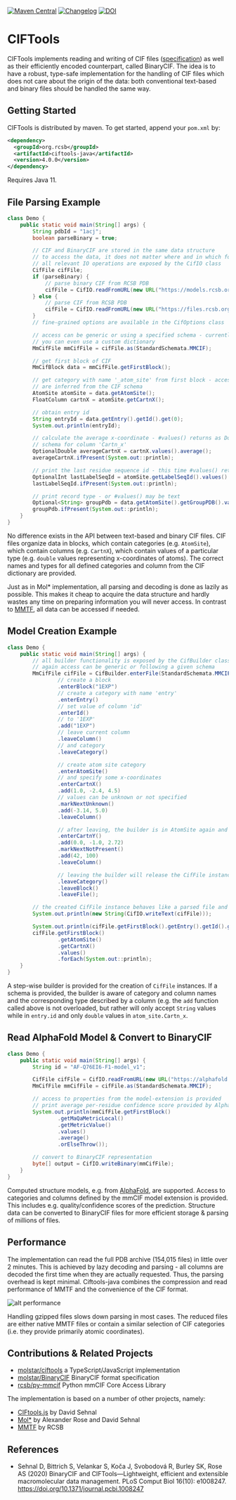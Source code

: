 [![Maven Central](https://maven-badges.herokuapp.com/maven-central/org.rcsb/ciftools-java/badge.svg)](https://maven-badges.herokuapp.com/maven-central/org.rcsb/ciftools-java)
[![Changelog](https://img.shields.io/badge/changelog--lightgrey.svg?style=flat)](https://github.com/rcsb/ciftools-java/blob/master/CHANGELOG.md)
[![DOI](https://zenodo.org/badge/DOI/10.5281/zenodo.3948501.svg)](https://doi.org/10.5281/zenodo.3948501)

# CIFTools
CIFTools implements reading and writing of CIF files ([specification](http://www.iucr.org/resources/cif/spec/version1.1/cifsyntax))
as well as their efficiently encoded counterpart, called BinaryCIF. The idea is to have a robust, type-safe 
implementation for the handling of CIF files which does not care about the origin of the data: both conventional 
text-based and binary files should be handled the same way.

## Getting Started
CIFTools is distributed by maven. To get started, append your `pom.xml` by:
```xml
<dependency>
  <groupId>org.rcsb</groupId>
  <artifactId>ciftools-java</artifactId>
  <version>4.0.0</version>
</dependency>
```

Requires Java 11.

## File Parsing Example

```Java
class Demo {
    public static void main(String[] args) {
        String pdbId = "1acj";
        boolean parseBinary = true;

        // CIF and BinaryCIF are stored in the same data structure
        // to access the data, it does not matter where and in which format the data came from
        // all relevant IO operations are exposed by the CifIO class
        CifFile cifFile;
        if (parseBinary) {
            // parse binary CIF from RCSB PDB
            cifFile = CifIO.readFromURL(new URL("https://models.rcsb.org/" + pdbId + ".bcif"));
        } else {
            // parse CIF from RCSB PDB
            cifFile = CifIO.readFromURL(new URL("https://files.rcsb.org/download/" + pdbId + ".cif"));
        }
        // fine-grained options are available in the CifOptions class

        // access can be generic or using a specified schema - currently supports MMCIF and CIF_CORE
        // you can even use a custom dictionary
        MmCifFile mmCifFile = cifFile.as(StandardSchemata.MMCIF);

        // get first block of CIF
        MmCifBlock data = mmCifFile.getFirstBlock();

        // get category with name '_atom_site' from first block - access is type-safe, all categories
        // are inferred from the CIF schema
        AtomSite atomSite = data.getAtomSite();
        FloatColumn cartnX = atomSite.getCartnX();

        // obtain entry id
        String entryId = data.getEntry().getId().get(0);
        System.out.println(entryId);

        // calculate the average x-coordinate - #values() returns as DoubleStream as defined by the
        // schema for column 'Cartn_x'
        OptionalDouble averageCartnX = cartnX.values().average();
        averageCartnX.ifPresent(System.out::println);

        // print the last residue sequence id - this time #values() returns an IntStream
        OptionalInt lastLabelSeqId = atomSite.getLabelSeqId().values().max();
        lastLabelSeqId.ifPresent(System.out::println);

        // print record type - or #values() may be text
        Optional<String> groupPdb = data.getAtomSite().getGroupPDB().values().findFirst();
        groupPdb.ifPresent(System.out::println);
    }
}
```

No difference exists in the API between text-based and binary CIF files. CIF files organize data in blocks, which contain
categories (e.g. `AtomSite`), which contain columns (e.g. `CartnX`), which contain values of a particular type (e.g. 
`double` values representing x-coordinates of atoms). The correct names and types for all defined categories and column 
from the CIF dictionary are provided.

Just as in Mol* implementation, all parsing and decoding is done as lazily as possible. This makes it cheap to acquire 
the data structure and hardly wastes any time on preparing information you will never access. In contrast to 
[MMTF](https://mmtf.rcsb.org/), all data can be accessed if needed.

## Model Creation Example
```Java
class Demo {
    public static void main(String[] args) {
        // all builder functionality is exposed by the CifBuilder class
        // again access can be generic or following a given schema
        MmCifFile cifFile = CifBuilder.enterFile(StandardSchemata.MMCIF)
                // create a block
                .enterBlock("1EXP")
                // create a category with name 'entry'
                .enterEntry()
                // set value of column 'id'
                .enterId()
                // to '1EXP'
                .add("1EXP")
                // leave current column
                .leaveColumn()
                // and category
                .leaveCategory()

                // create atom site category
                .enterAtomSite()
                // and specify some x-coordinates
                .enterCartnX()
                .add(1.0, -2.4, 4.5)
                // values can be unknown or not specified
                .markNextUnknown()
                .add(-3.14, 5.0)
                .leaveColumn()

                // after leaving, the builder is in AtomSite again and provides column names
                .enterCartnY()
                .add(0.0, -1.0, 2.72)
                .markNextNotPresent()
                .add(42, 100)
                .leaveColumn()

                // leaving the builder will release the CifFile instance
                .leaveCategory()
                .leaveBlock()
                .leaveFile();

        // the created CifFile instance behaves like a parsed file and can be processed or written as needed
        System.out.println(new String(CifIO.writeText(cifFile)));

        System.out.println(cifFile.getFirstBlock().getEntry().getId().get(0));
        cifFile.getFirstBlock()
                .getAtomSite()
                .getCartnX()
                .values()
                .forEach(System.out::println);
    }
}
```

A step-wise builder is provided for the creation of `CifFile` instances. If a schema is provided, the builder is aware 
of category and column names and the corresponding type described by a column (e.g. the `add` function called above is 
not overloaded, but rather will only accept `String` values while in `entry.id` and only `double` values in 
`atom_site.Cartn_x`.

## Read AlphaFold Model & Convert to BinaryCIF
```Java
class Demo {
    public static void main(String[] args) {
        String id = "AF-Q76EI6-F1-model_v1";

        CifFile cifFile = CifIO.readFromURL(new URL("https://alphafold.ebi.ac.uk/files/" + id + ".cif"));
        MmCifFile mmCifFile = cifFile.as(StandardSchemata.MMCIF);

        // access to properties from the model-extension is provided
        // print average per-residue confidence score provided by AlphaFold
        System.out.println(mmCifFile.getFirstBlock()
                .getMaQaMetricLocal()
                .getMetricValue()
                .values()
                .average()
                .orElseThrow());

        // convert to BinaryCIF representation
        byte[] output = CifIO.writeBinary(mmCifFile);
    }
}
```

Computed structure models, e.g. from [AlphaFold](https://alphafold.ebi.ac.uk/), are supported. Access to categories and 
columns defined by the mmCIF model extension is provided. This includes e.g. quality/confidence scores of the prediction.
Structure data can be converted to BinaryCIF files for more efficient storage & parsing of millions of files.

## Performance
The implementation can read the full PDB archive (154,015 files) in little over 2 minutes. This is achieved by lazy decoding and 
parsing - all columns are decoded the first time when they are actually requested. Thus, the parsing overhead is kept 
minimal. Ciftools-java combines the compression and read performance of MMTF and the convenience of the CIF format.

![alt performance](https://raw.githubusercontent.com/rcsb/ciftools-java/master/performance.png)

Handling gzipped files slows down parsing in most cases. The reduced files are either native MMTF files or contain a similar selection of 
CIF categories (i.e. they provide primarily atomic coordinates).

## Contributions & Related Projects
- [molstar/ciftools](https://github.com/molstar/ciftools) a TypeScript/JavaScript implementation
- [molstar/BinaryCIF](https://github.com/molstar/BinaryCIF) BinaryCIF format specification
- [rcsb/py-mmcif](https://github.com/rcsb/py-mmcif) Python mmCIF Core Access Library

The implementation is based on a number of other projects, namely:
- [CIFtools.js](https://github.com/dsehnal/CIFTools.js) by David Sehnal
- [Mol*](https://molstar.github.io) by Alexander Rose and David Sehnal
- [MMTF](https://mmtf.rcsb.org/) by RCSB

## References
- Sehnal D, Bittrich S, Velankar S, Koča J, Svobodová R, Burley SK, Rose AS (2020) BinaryCIF and CIFTools—Lightweight, efficient and extensible macromolecular data management. PLoS Comput Biol 16(10): e1008247. https://doi.org/10.1371/journal.pcbi.1008247
